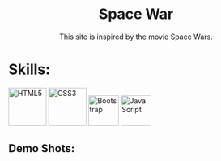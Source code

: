 <h1 align="center">Space War</h1>
<p align="center">This site is inspired by the movie Space Wars.</p>

<h1 align="left">Skills:</h1>
<p align="left">
  <img src="https://upload.wikimedia.org/wikipedia/commons/6/61/HTML5_logo_and_wordmark.svg" alt="HTML5" width="75" height="75"/>
  <img src="https://upload.wikimedia.org/wikipedia/commons/d/d5/CSS3_logo_and_wordmark.svg" alt="CSS3" width="75" height="75"/>
  <img src="https://upload.wikimedia.org/wikipedia/commons/b/b2/Bootstrap_logo.svg" alt="Bootstrap" width="60" height="60"/>
  <img src="https://upload.wikimedia.org/wikipedia/commons/6/6a/JavaScript-logo.png" alt="JavaScript" width="60" height="60"/>
</p>

<h2>Demo Shots:</h2>
<img src="">